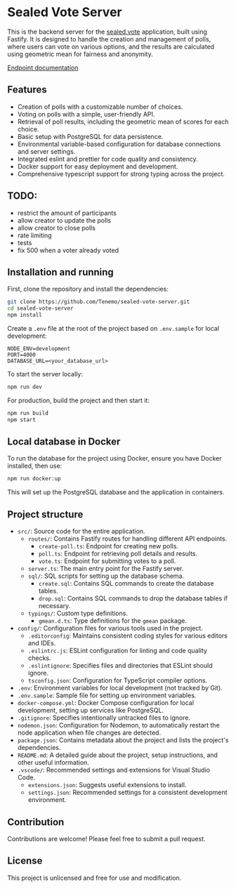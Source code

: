 # Sealed Vote Server

This is the backend server for the [sealed.vote](https://sealed.vote) application, built using Fastify. It is designed to handle the creation and management of polls, where users can vote on various options, and the results are calculated using geometric mean for fairness and anonymity.

[Endpoint documentation](docs/endpoints.md)

## Features

-   Creation of polls with a customizable number of choices.
-   Voting on polls with a simple, user-friendly API.
-   Retrieval of poll results, including the geometric mean of scores for each choice.
-   Basic setup with PostgreSQL for data persistence.
-   Environmental variable-based configuration for database connections and server settings.
-   Integrated eslint and prettier for code quality and consistency.
-   Docker support for easy deployment and development.
-   Comprehensive typescript support for strong typing across the project.

## TODO:

-   restrict the amount of participants
-   allow creator to update the polls
-   allow creator to close polls
-   rate limiting
-   tests
-   fix 500 when a voter already voted

## Installation and running

First, clone the repository and install the dependencies:

```bash
git clone https://github.com/Tenemo/sealed-vote-server.git
cd sealed-vote-server
npm install
```

Create a `.env` file at the root of the project based on `.env.sample` for local development:

```.env
NODE_ENV=development
PORT=4000
DATABASE_URL=<your_database_url>
```

To start the server locally:

```bash
npm run dev
```

For production, build the project and then start it:

```bash
npm run build
npm start
```

## Local database in Docker

To run the database for the project using Docker, ensure you have Docker installed, then use:

```bash
npm run docker:up
```

This will set up the PostgreSQL database and the application in containers.

## Project structure

-   `src/`: Source code for the entire application.
    -   `routes/`: Contains Fastify routes for handling different API endpoints.
        -   `create-poll.ts`: Endpoint for creating new polls.
        -   `poll.ts`: Endpoint for retrieving poll details and results.
        -   `vote.ts`: Endpoint for submitting votes to a poll.
    -   `server.ts`: The main entry point for the Fastify server.
    -   `sql/`: SQL scripts for setting up the database schema.
        -   `create.sql`: Contains SQL commands to create the database tables.
        -   `drop.sql`: Contains SQL commands to drop the database tables if necessary.
    -   `typings/`: Custom type definitions.
        -   `gmean.d.ts`: Type definitions for the `gmean` package.
-   `config/`: Configuration files for various tools used in the project.
    -   `.editorconfig`: Maintains consistent coding styles for various editors and IDEs.
    -   `.eslintrc.js`: ESLint configuration for linting and code quality checks.
    -   `.eslintignore`: Specifies files and directories that ESLint should ignore.
    -   `tsconfig.json`: Configuration for TypeScript compiler options.
-   `.env`: Environment variables for local development (not tracked by Git).
-   `.env.sample`: Sample file for setting up environment variables.
-   `docker-compose.yml`: Docker Compose configuration for local development, setting up services like PostgreSQL.
-   `.gitignore`: Specifies intentionally untracked files to ignore.
-   `nodemon.json`: Configuration for Nodemon, to automatically restart the node application when file changes are detected.
-   `package.json`: Contains metadata about the project and lists the project's dependencies.
-   `README.md`: A detailed guide about the project, setup instructions, and other useful information.
-   `.vscode/`: Recommended settings and extensions for Visual Studio Code.
    -   `extensions.json`: Suggests useful extensions to install.
    -   `settings.json`: Recommended settings for a consistent development environment.

## Contribution

Contributions are welcome! Please feel free to submit a pull request.

## License

This project is unlicensed and free for use and modification.
